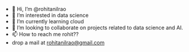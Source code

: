 - 👋 Hi, I’m @rohitanilrao
- 👀 I’m interested in data science 
- 🌱 I’m currently learning cloud 
- 💞️ I’m looking to collaborate on projects related to data science and AI.
- 📫 How to reach me rohit??
- drop a mail at rohitanilrao@gmail.com

<!---
rohitanilrao/rohitanilrao is a ✨ special ✨ repository because its `README.md` (this file) appears on your GitHub profile.
You can click the Preview link to take a look at your changes.
--->
